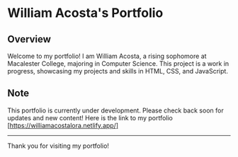 # William Acosta's Portfolio

## Overview

Welcome to my portfolio! I am William Acosta, a rising sophomore at Macalester College, majoring in Computer Science. This project is a work in progress, showcasing my projects and skills in HTML, CSS, and JavaScript. 

## Note

This portfolio is currently under development. Please check back soon for updates and new content!
Here is the link to my portfolio [https://williamacostalora.netlify.app/]

---

Thank you for visiting my portfolio!
